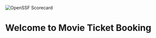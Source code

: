 ![OpenSSF Scorecard](https://api.securityscorecards.dev/projects/github.com/danielg0798/movie-ticket-booking/badge)

# Welcome to Movie Ticket Booking




 
